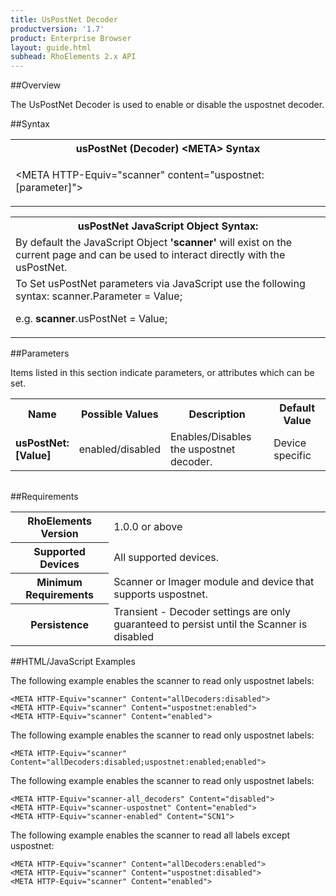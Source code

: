 ```yaml
---
title: UsPostNet Decoder
productversion: '1.7'
product: Enterprise Browser
layout: guide.html
subhead: RhoElements 2.x API
---
```


##Overview

The UsPostNet Decoder is used to enable or disable the uspostnet decoder.

##Syntax

<table class="re-table"><tr><th class="tableHeading">usPostNet (Decoder) &lt;META&gt; Syntax
</th></tr><tr><td class="clsSyntaxCells clsOddRow"><p>&lt;META HTTP-Equiv="scanner" content="uspostnet:[parameter]"&gt;</p></td></tr></table>
<table class="re-table"><tr><th class="tableHeading">usPostNet JavaScript Object Syntax:</th></tr><tr><td class="clsSyntaxCells clsOddRow">
By default the JavaScript Object <b>'scanner'</b> will exist on the current page and can be used to interact directly with the usPostNet.
</td></tr><tr><td class="clsSyntaxCells clsEvenRow">
To Set usPostNet parameters via JavaScript use the following syntax: scanner.Parameter = Value;
<P />e.g. <b>scanner</b>.usPostNet = Value;
</td></tr></table>

##Parameters


Items listed in this section indicate parameters, or attributes which can be set.
<table class="re-table"><col width="20%" /><col width="20%" /><col width="38%" /><col width="22%" /><tr><th class="tableHeading">Name</th><th class="tableHeading">Possible Values</th><th class="tableHeading">Description</th><th class="tableHeading">Default Value</th></tr><tr><td class="clsSyntaxCells clsOddRow"><b>usPostNet:[Value]
</b></td><td class="clsSyntaxCells clsOddRow">enabled/disabled</td><td class="clsSyntaxCells clsOddRow">Enables/Disables the uspostnet decoder.</td><td class="clsSyntaxCells clsOddRow">Device specific</td></tr></table>
<table class="re-table"><col width="78%" /><col width="8%" /><col width="1%" /><col width="5%" /><col width="1%" /><col width="5%" /><col width="2%" /></table>





##Requirements

<table class="re-table"><tr><th class="tableHeading">RhoElements Version</th><td class="clsSyntaxCell clsEvenRow">1.0.0 or above
</td></tr><tr><th class="tableHeading">Supported Devices</th><td class="clsSyntaxCell clsOddRow">All supported devices.</td></tr><tr><th class="tableHeading">Minimum Requirements</th><td class="clsSyntaxCell clsOddRow">Scanner or Imager module and device that supports uspostnet.</td></tr><tr><th class="tableHeading">Persistence</th><td class="clsSyntaxCell clsEvenRow">Transient - Decoder settings are only guaranteed to persist until the Scanner is disabled</td></tr></table>


##HTML/JavaScript Examples

The following example enables the scanner to read only uspostnet labels:

	<META HTTP-Equiv="scanner" Content="allDecoders:disabled">
	<META HTTP-Equiv="scanner" Content="uspostnet:enabled">
	<META HTTP-Equiv="scanner" Content="enabled">
	
The following example enables the scanner to read only uspostnet labels:

	<META HTTP-Equiv="scanner" Content="allDecoders:disabled;uspostnet:enabled;enabled">
	
The following example enables the scanner to read only uspostnet labels:

	<META HTTP-Equiv="scanner-all_decoders" Content="disabled">
	<META HTTP-Equiv="scanner-uspostnet" Content="enabled">
	<META HTTP-Equiv="scanner-enabled" Content="SCN1">
	
The following example enables the scanner to read all labels except uspostnet:

	<META HTTP-Equiv="scanner" Content="allDecoders:enabled">
	<META HTTP-Equiv="scanner" Content="uspostnet:disabled">
	<META HTTP-Equiv="scanner" Content="enabled">
	





